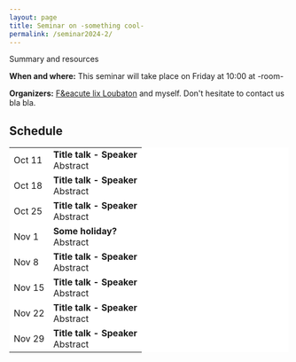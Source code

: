 ```yaml
---
layout: page
title: Seminar on -something cool-
permalink: /seminar2024-2/
---
```



  
Summary and resources

<b>When and where:</b> This seminar will take place on Friday at 10:00 at -room-

<b>Organizers:</b> <a href="https://felixloubaton.github.io/">F&eacute lix Loubaton</a> and myself. Don't hesitate to contact us bla bla. 



## Schedule

<style>
  .no-border, .no-border td, .no-border th {
    border: none;
      background-color: white;
  }
  
  table {
   border-collapse: collapse;
}

table tr, table td, table th {
   border: none;
}
</style>
<style>
.right-justify {
  text-align: right;
}
</style>

<table class="no-border">
  <tr>
    <td>Oct 11</td>
    <td><b>Title talk - Speaker</b><br>
      Abstract
    </td>
  </tr>
   <tr>
    <td>Oct 18</td>
    <td><b>Title talk - Speaker</b><br>
      Abstract
    </td>
  </tr>
   <tr>
    <td>Oct 25</td>
    <td><b>Title talk - Speaker</b><br>
      Abstract
    </td>
  </tr>
   <tr>
    <td>Nov 1</td>
    <td><b>Some holiday?</b><br>
      Abstract
    </td>
  </tr>
   <tr>
    <td>Nov 8</td>
    <td><b>Title talk - Speaker</b><br>
      Abstract
    </td>
  </tr>
   <tr>
    <td>Nov 15</td>
    <td><b>Title talk - Speaker</b><br>
      Abstract
    </td>
  </tr>
   <tr>
    <td>Nov 22</td>
    <td><b>Title talk - Speaker</b><br>
      Abstract
    </td>
  </tr>

   <tr>
    <td>Nov 29</td>
    <td><b>Title talk - Speaker</b><br>
      Abstract
    </td>
  </tr>

</table>






<!--
### Step 1) Fork Reverie to your User Repository

Fork [this repository](https://github.com/amitmerchant1990/reverie), then rename the repository to `yourgithubusername.github.io`.

Alternatively, you can use [Use this template](https://github.com/amitmerchant1990/reverie/generate) button if you want to create a repository with a clean commit history which will use Reverie as a template.

Your Jekyll blog will often be viewable immediately at <https://yourgithubusername.github.io> (if it's not, you can often force it to build by completing step 2)

### Step 2) Customize and view your site

Enter your site name, description, avatar and many other options by editing the `_config.yml` file. You can easily turn on Google Analytics tracking, Disqus commenting and social icons here.

Making a change to `_config.yml` (or any file in your repository) will force GitHub Pages to rebuild your site with jekyll. Your rebuilt site will be viewable a few seconds later at <https://yourgithubusername.github.io> - if not, give it ten minutes as GitHub suggests and it'll appear soon.

### Step 3) Publish your first blog post

Create a new file called `/_posts/2019-2-13-Hello-World.md` to publish your first blog post. That's all you need to do to publish your first blog post! This [Markdown Cheatsheet](https://github.com/adam-p/markdown-here/wiki/Markdown-Cheatsheet) might come in handy while writing the posts.

> You can add additional posts in the browser on GitHub.com too! Just hit the <kbd>Create new file</kbd> button in `/_posts/` to create new content. Just make sure to include the [front-matter](http://jekyllrb.com/docs/frontmatter/) block at the top of each new blog post and make sure the post's filename is in this format: year-month-day-title.md

## Using Categories in Reverie

You can categorize your content based on `categories` in Reverie. For this, you just need to add `categories` in front matter like below:

For adding single category:

```md
categories: JavaScript
```

For adding multiple categories:

```md
categories: [PHP, Laravel]
```

The contegorized content can be shown over this URL: <https://yourgithubusername.github.io/categories/>

## RSS

The generated [RSS feed](https://en.wikipedia.org/wiki/RSS) of your blog can be found at <https://yourgithubusername.github.io/feed>. You can see the example RSS feed over [here](https://www.amitmerchant.com/reverie/feed).

## Sitemap

The generated sitemap of your blog can be found at <https://yourgithubusername.github.io/sitemap>. You can see the example sitemap feed over [here](https://www.amitmerchant.com/reverie/sitemap).

-->
